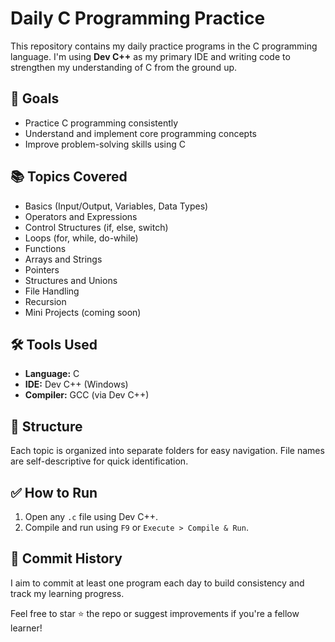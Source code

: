 # Daily C Programming Practice

This repository contains my daily practice programs in the C programming language. I'm using **Dev C++** as my primary IDE and writing code to strengthen my understanding of C from the ground up.

## 🚀 Goals
- Practice C programming consistently
- Understand and implement core programming concepts
- Improve problem-solving skills using C

## 📚 Topics Covered
- Basics (Input/Output, Variables, Data Types)
- Operators and Expressions
- Control Structures (if, else, switch)
- Loops (for, while, do-while)
- Functions
- Arrays and Strings
- Pointers
- Structures and Unions
- File Handling
- Recursion
- Mini Projects (coming soon)

## 🛠 Tools Used
- **Language:** C
- **IDE:** Dev C++ (Windows)
- **Compiler:** GCC (via Dev C++)

## 📁 Structure
Each topic is organized into separate folders for easy navigation. File names are self-descriptive for quick identification.


## ✅ How to Run
1. Open any `.c` file using Dev C++.
2. Compile and run using `F9` or `Execute > Compile & Run`.

## 📅 Commit History
I aim to commit at least one program each day to build consistency and track my learning progress.


Feel free to star ⭐ the repo or suggest improvements if you're a fellow learner!


